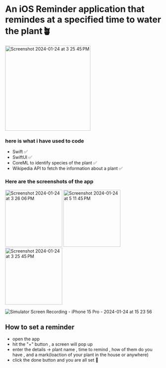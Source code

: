 <h1>An iOS Reminder application that remindes at a specified time to water the plant🪴</h1>
  <img width="275"  alt="Screenshot 2024-01-24 at 3 25 45 PM" src="https://github.com/manu-r12/Planto/assets/78516177/e3021a41-c109-410d-bc03-a6ebe5b814f4">

  
### here is what i have used to code
* Swift ✅
* SwiftUI ✅
* CoreML to identify species of the plant ✅
* Wikipedia API to fetch the information about a plant ✅

### Here are the screenshots of the app


  <img width="184" alt="Screenshot 2024-01-24 at 3 26 06 PM" src="https://github.com/manu-r12/Planto/assets/78516177/39bc3ae6-9bdc-489b-8878-e1f834e1a699">
<img width="184" alt="Screenshot 2024-01-24 at 5 11 45 PM" src="https://github.com/manu-r12/Planto/assets/78516177/ab76f9ce-fe44-47f6-8076-4f2efb1fb1d6">


  <img width="184" alt="Screenshot 2024-01-24 at 3 25 45 PM" src="https://github.com/manu-r12/Planto/assets/78516177/7c4c2172-c278-48e7-bf7d-6d8827c0d2c1">

  


![Simulator Screen Recording - iPhone 15 Pro - 2024-01-24 at 15 23 56](https://github.com/manu-r12/Planto/assets/78516177/b0c61551-8438-4929-ba68-c093a227e7f6)


## How to set a reminder

* open the app
* hit the "+" button , a screen will pop up
* enter the details -> plant name , time to remind , how of them do you have , and a mark(loaction of your plant in the house or anywhere)
* click the done button and you are all set 🌱
  
